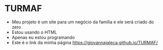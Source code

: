 # TURMAF
- Meu projeto é um site para um negócio da família e ele será criado do zero
- Estou usando o HTML 
- Apenas eu estou programando
- Este é o link da minha página   https://giovannajaleca.github.io/TURMAF/

